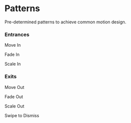 # Patterns

Pre-determined patterns to achieve common motion design.


### Entrances

Move In

Fade In

Scale In


### Exits

Move Out

Fade Out

Scale Out

Swipe to Dismiss

<!--

LGTM:

-->
